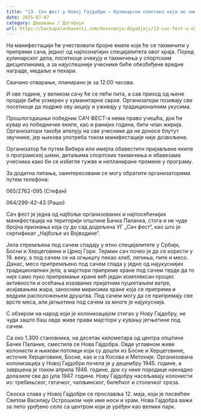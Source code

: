 ```yaml
---
title: "13. Сач фест у Новој Гајдобри – Кулинарски спектакл који не смете пропустити!"
date: 2025-07-07
category: Дешавања / Догађаји
url: https://backapalankavesti.com/desavanja-dogadjaji/13-sac-fest-u-novoj-gajdobri-kulinarski-spektakl-koji-ne-smete-propustiti/
---
```


На манифестацији ће учествовати бројне екипе које ће се такмичити у припреми сача, једног од најпознатијих специјалитета овог краја. Поред кулинарског дела, посетиоце очекују и такмичења у спортским дисциплинама, а за најуспешније учеснике биће обезбеђене вредне награде, медаље и пехари.

Свачано отварање, планирано је за 12.00 часова.

И ове године, у великом сачу ће се пећи пита, а сав приход од њене продаје биће усмерен у хуманитарне сврхе. Организатори позивају све посетиоце да подрже ову акцију и уживају у традиционалним укусима.

Прошлогодишњи победник САЧ ФЕСТ-а нема право учешћа, док ће кувар из победничке екипе, као и ранијих година, бити члан жирија. Организатори такође апелују на све учеснике да не доносе блутут звучнике, јер њихова употреба током манифестације није дозвољена.

Организатор ће путем Вибера или имејла обавестити пријављене екипе о програмској шеми, детаљима спортских такмичења и обавезама учесника како би се избегле гужве и непланиране промене у програму.

За додатна питања, заинтересовани се могу обратити организаторима путем телефона:

065/2762-095 (Стефан)

064/299-42-43 (Рашо)

Сач фест је једна од најбоље организованих и најпосећенијих манифестација на територији општине Бачка Паланка, стога и не чуде бројна признања која су до сад додељена УГ „Сач фест“, као што је сертификат „Најбоље из Војводине“.

Јела спремљена под сачем спадају у етно специјалитете у Србији, Босни и Херцеговини и Црној Гори. Термин сач почео је да се користи у 19. веку, а под сачем се на огњишту пекао хлеб, лепиња, пите и месо. Данас, месо припремљено под сачем спада у једно од најукуснијих традиционалних јела, а мајстори припреме хране под сачем тврде да то није само пуко припремање хране већ један комплексан процес активности и осећања изазваних пријатним пуцкетањем ватре, исијавањем жара, заносним мирисима хране која се припрема и ведрим расположењем друштва. Под сачем могу да се припремају све врсте меса, али јагњетина под сачем за многе је најукуснија.

С обзиром на народ који је колонизацијом стигао у Нову Гајдобру, не чуди зашто баш овде живе прави мајстори у кувању јегњетине под сачем.

Са око 1.300 становника, на десетак километара од центра општине Бачке Паланке, сместила се Нова Гајдобра. Овде углавном живе колонисти и њихови потомци који су дошли из Босне и Херцеговине, источне Херцеговине, Босне, као и са Косова и Метохије. Организована колонизација у Новој Гајдобри почела је у децембру 1945. године, а завршена је током априла 1946. године, док су неке породице накнадно долазиле све до јула 1947. године. Нову Гајдобру насељавају колонисти из: требињског, гатачког, чапљинског, билећког и столачког среза.

Сеоска слава у Новој Гајдобри се прославља 12. маја, који је посвећен Светом Василију Острошком чије име носи и храм. Нова Гајдобра важи за лепо уређено село са центром који је уређен као велики парк.
